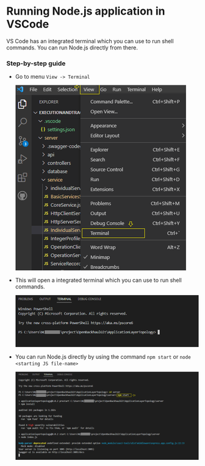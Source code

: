 # Running Node.js application in VSCode

VS Code has an integrated terminal which you can use to run shell commands. You can run Node.js directly from there.

### Step-by-step guide
* Go to menu `View -> Terminal`
  
  ![ViewTerminalMenu](./Images/ViewTerminalMenu.png)
* This will open a integrated terminal which you can use to run shell commands.
  
  ![IntegratedTerminal](./Images/IntegratedTerminal.png) 

* You can run Node.js directly by using the command `npm start` or `node <starting JS file-name>`

  ![RunningNodeJSApplication](./Images/RunningNodeJSApplication.png) 



